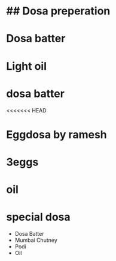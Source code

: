 # ## Dosa preperation

# Dosa batter
# Light oil

# dosa batter
<<<<<<< HEAD
# Eggdosa by ramesh
# 3eggs
# oil

# special dosa
*  Dosa Batter
*  Mumbai Chutney
*  Podi
*  Oil
